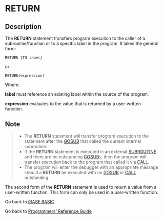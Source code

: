 # RETURN

<PageHeader />

## Description

The **RETURN** statement transfers program execution to the caller of a subroutine/function or to a specific label in the program. It takes the general form:

```
RETURN {TO label}
```

or

```
RETURN(expression)
```

Where:

**label** must reference an existing label within the source of the program.

**expression** evaluates to the value that is returned by a user-written function.

## Note

> - The **RETURN** statement will transfer program execution to the statement after the [GOSUB](./../gosub) that called the current internal subroutine.
> - If the **RETURN** statement is executed in an external [SUBROUTINE](./../subroutine) and there are no outstanding [GOSUB](./../gosub)s, then the program will transfer execution back to the program that called it via [CALL](./../call).
> - The program will enter the debugger with an appropriate message should a **RETURN** be executed with no [GOSUB](./../gosub) or [CALL](./../call) outstanding.

The second form of the **RETURN** statement is used to return a value from a user-written function. This form can only be used in a user-written function.

Go back to [jBASE BASIC](./../README.md)

Go back to [Programmers' Reference Guide](./../../reference-guides/jbc/README.md)

<PageFooter />
